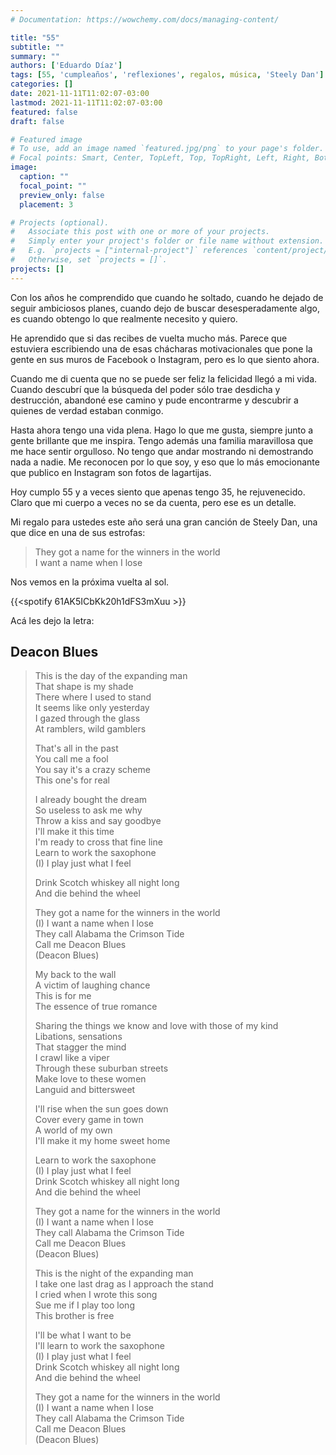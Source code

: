 ```yaml
---
# Documentation: https://wowchemy.com/docs/managing-content/

title: "55"
subtitle: ""
summary: ""
authors: ['Eduardo Díaz']
tags: [55, 'cumpleaños', 'reflexiones', regalos, música, 'Steely Dan']
categories: []
date: 2021-11-11T11:02:07-03:00
lastmod: 2021-11-11T11:02:07-03:00
featured: false
draft: false

# Featured image
# To use, add an image named `featured.jpg/png` to your page's folder.
# Focal points: Smart, Center, TopLeft, Top, TopRight, Left, Right, BottomLeft, Bottom, BottomRight.
image:
  caption: ""
  focal_point: ""
  preview_only: false
  placement: 3

# Projects (optional).
#   Associate this post with one or more of your projects.
#   Simply enter your project's folder or file name without extension.
#   E.g. `projects = ["internal-project"]` references `content/project/deep-learning/index.md`.
#   Otherwise, set `projects = []`.
projects: []
---
```


Con los años he comprendido que cuando he soltado, cuando he dejado de seguir ambiciosos planes, cuando dejo de buscar desesperadamente algo, es cuando obtengo lo que realmente necesito y quiero.

He aprendido que si das recibes de vuelta mucho más. Parece que estuviera escribiendo una de esas chácharas motivacionales que pone la gente en sus muros de Facebook o Instagram, pero es lo que siento ahora.
 
Cuando me di cuenta que no se puede ser feliz la felicidad llegó a mi vida. Cuando descubrí que la búsqueda del poder sólo trae desdicha y destrucción, abandoné ese camino y pude encontrarme y descubrir a quienes de verdad estaban conmigo.

Hasta ahora tengo una vida plena.  Hago lo que me gusta, siempre junto a gente brillante que me inspira. Tengo además una familia maravillosa que me hace sentir orgulloso. No tengo que andar mostrando ni demostrando nada a nadie. Me reconocen por lo que soy, y eso que lo más emocionante que publico en Instagram son fotos de lagartijas.

Hoy cumplo 55 y a veces siento que apenas tengo 35, he rejuvenecido. Claro que mi cuerpo a veces no se da cuenta, pero ese es un detalle.

Mi regalo para ustedes este año será una gran canción de Steely Dan, una que dice en una de sus estrofas:

> They got a name for the winners in the world\
> I want a name when I lose

Nos vemos en la próxima vuelta al sol.


{{<spotify  61AK5ICbKk20h1dFS3mXuu >}}

Acá les dejo la letra:
## Deacon Blues

> This is the day of the expanding man\
> That shape is my shade\
> There where I used to stand\
> It seems like only yesterday\
> I gazed through the glass\
> At ramblers, wild gamblers
>
> That's all in the past\
> You call me a fool\
> You say it's a crazy scheme\
> This one's for real
>
> I already bought the dream\
> So useless to ask me why\
> Throw a kiss and say goodbye\
> I'll make it this time\
> I'm ready to cross that fine line\
> Learn to work the saxophone\
> (I) I play just what I feel
>
> Drink Scotch whiskey all night long\
> And die behind the wheel
>
> They got a name for the winners in the world\
> (I) I want a name when I lose\
> They call Alabama the Crimson Tide\
> Call me Deacon Blues\
> (Deacon Blues)
>
> My back to the wall\
> A victim of laughing chance\
> This is for me\
> The essence of true romance
>
> Sharing the things we know and love with those of my kind\
> Libations, sensations\
> That stagger the mind\
> I crawl like a viper\
> Through these suburban streets\
> Make love to these women\
> Languid and bittersweet
>
> I'll rise when the sun goes down\
> Cover every game in town\
> A world of my own\
> I'll make it my home sweet home
>
> Learn to work the saxophone\
> (I) I play just what I feel\
> Drink Scotch whiskey all night long\
> And die behind the wheel
>
> They got a name for the winners in the world\
> (I) I want a name when I lose\
> They call Alabama the Crimson Tide\
> Call me Deacon Blues\
> (Deacon Blues)
>
> This is the night of the expanding man\
> I take one last drag as I approach the stand\
> I cried when I wrote this song\
> Sue me if I play too long\
> This brother is free
>
> I'll be what I want to be\
> I'll learn to work the saxophone\
> (I) I play just what I feel\
> Drink Scotch whiskey all night long\
> And die behind the wheel
>
> They got a name for the winners in the world\
> (I) I want a name when I lose\
> They call Alabama the Crimson Tide\
> Call me Deacon Blues\
> (Deacon Blues)